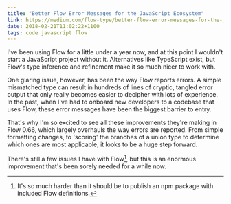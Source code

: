 ```yaml
---
title: "Better Flow Error Messages for the JavaScript Ecosystem"
link: https://medium.com/flow-type/better-flow-error-messages-for-the-javascript-ecosystem-73b6da948ae2
date: 2018-02-21T11:02:22+1100
tags: code javascript flow
---
```


I've been using Flow for a little under a year now, and at this point I wouldn't start a JavaScript project without it. Alternatives like TypeScript exist, but Flow's type inference and refinement make it so much nicer to work with.
  
One glaring issue, however, has been the way Flow reports errors. A simple mismatched type can result in hundreds of lines of cryptic, tangled error output that only really becomes easier to decipher with lots of experience. In the past, when I've had to onboard new developers to a codebase that uses Flow, these error messages have been the biggest barrier to entry.

That's why I'm so excited to see all these improvements they're making in Flow 0.66, which largely overhauls the way errors are reported. From simple formatting changes, to 'scoring' the branches of a union type to determine which ones are most applicable, it looks to be a huge step forward.

There's still a few issues I have with Flow[^1], but this is an enormous improvement that's been sorely needed for a while now.

[^1]: It's so much harder than it should be to publish an npm package with included Flow definitions.